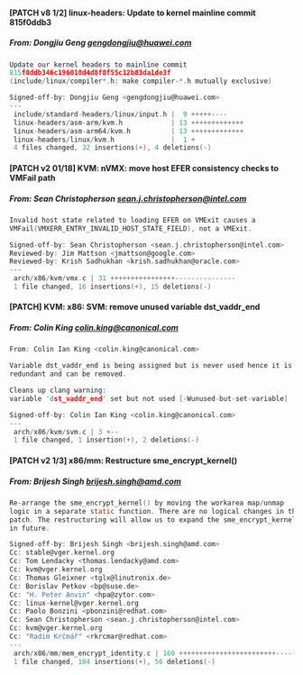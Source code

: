 #### [PATCH v8 1/2] linux-headers: Update to kernel mainline commit 815f0ddb3
##### From: Dongjiu Geng <gengdongjiu@huawei.com>

```c
Update our kernel headers to mainline commit
815f0ddb346c196018d4d8f8f55c12b83da1de3f
(include/linux/compiler*.h: make compiler-*.h mutually exclusive)

Signed-off-by: Dongjiu Geng <gengdongjiu@huawei.com>
---
 include/standard-headers/linux/input.h |  9 +++++----
 linux-headers/asm-arm/kvm.h            | 13 +++++++++++++
 linux-headers/asm-arm64/kvm.h          | 13 +++++++++++++
 linux-headers/linux/kvm.h              |  1 +
 4 files changed, 32 insertions(+), 4 deletions(-)

```
#### [PATCH v2 01/18] KVM: nVMX: move host EFER consistency checks to VMFail path
##### From: Sean Christopherson <sean.j.christopherson@intel.com>

```c
Invalid host state related to loading EFER on VMExit causes a
VMFail(VMXERR_ENTRY_INVALID_HOST_STATE_FIELD), not a VMExit.

Signed-off-by: Sean Christopherson <sean.j.christopherson@intel.com>
Reviewed-by: Jim Mattson <jmattson@google.com>
Reviewed-by: Krish Sadhukhan <krish.sadhukhan@oracle.com>
---
 arch/x86/kvm/vmx.c | 31 ++++++++++++++++---------------
 1 file changed, 16 insertions(+), 15 deletions(-)

```
#### [PATCH] KVM: x86: SVM: remove unused variable dst_vaddr_end
##### From: Colin King <colin.king@canonical.com>

```c
From: Colin Ian King <colin.king@canonical.com>

Variable dst_vaddr_end is being assigned but is never used hence it is
redundant and can be removed.

Cleans up clang warning:
variable 'dst_vaddr_end' set but not used [-Wunused-but-set-variable]

Signed-off-by: Colin Ian King <colin.king@canonical.com>
---
 arch/x86/kvm/svm.c | 3 +--
 1 file changed, 1 insertion(+), 2 deletions(-)

```
#### [PATCH v2 1/3] x86/mm: Restructure sme_encrypt_kernel()
##### From: Brijesh Singh <brijesh.singh@amd.com>

```c
Re-arrange the sme_encrypt_kernel() by moving the workarea map/unmap
logic in a separate static function. There are no logical changes in this
patch. The restructuring will allow us to expand the sme_encrypt_kernel
in future.

Signed-off-by: Brijesh Singh <brijesh.singh@amd.com>
Cc: stable@vger.kernel.org
Cc: Tom Lendacky <thomas.lendacky@amd.com>
Cc: kvm@vger.kernel.org
Cc: Thomas Gleixner <tglx@linutronix.de>
Cc: Borislav Petkov <bp@suse.de>
Cc: "H. Peter Anvin" <hpa@zytor.com>
Cc: linux-kernel@vger.kernel.org
Cc: Paolo Bonzini <pbonzini@redhat.com>
Cc: Sean Christopherson <sean.j.christopherson@intel.com>
Cc: kvm@vger.kernel.org
Cc: "Radim Krčmář" <rkrcmar@redhat.com>
---
 arch/x86/mm/mem_encrypt_identity.c | 160 ++++++++++++++++++++++++-------------
 1 file changed, 104 insertions(+), 56 deletions(-)

```
